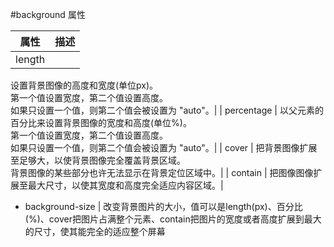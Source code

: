 #background 属性

| 属性              |  描述  |
| :--------------:  | :------|
| length |
设置背景图像的高度和宽度(单位px)。<br>
第一个值设置宽度，第二个值设置高度。<br>
如果只设置一个值，则第二个值会被设置为 "auto"。|
| percentage |
以父元素的百分比来设置背景图像的宽度和高度(单位%)。<br>
第一个值设置宽度，第二个值设置高度。<br>
如果只设置一个值，则第二个值会被设置为 "auto"。|
| cover |
把背景图像扩展至足够大，以使背景图像完全覆盖背景区域。<br>
背景图像的某些部分也许无法显示在背景定位区域中。|
| contain |
把图像图像扩展至最大尺寸，以使其宽度和高度完全适应内容区域。|
- background-size   |  改变背景图片的大小，值可以是length(px)、百分比(%)、cover把图片占满整个元素、contain把图片的宽度或者高度扩展到最大的尺寸，使其能完全的适应整个屏幕